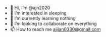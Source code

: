 - 👋 Hi, I’m @ajn2020
- 👀 I’m interested in sleeping
- 🌱 I’m currently learning nothing
- 💞️ I’m looking to collaborate on everything
- 📫 How to reach me aijian0330@gmail.com

<!---
ajn2020/ajn2020 is a ✨ special ✨ repository because its `README.md` (this file) appears on your GitHub profile.
You can click the Preview link to take a look at your changes.
--->
